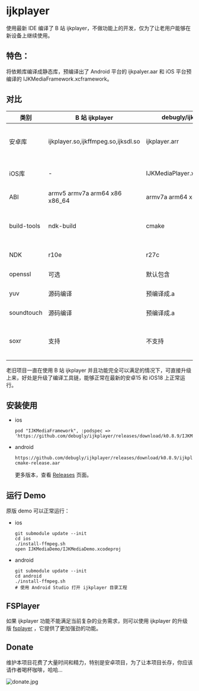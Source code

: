 # ijkplayer

使用最新 IDE 编译了 B 站 ijkplayer，不做功能上的开发，仅为了让老用户能够在新设备上继续使用。

## 特色：

将依赖库编译成静态库，预编译出了 Android 平台的 ijkpalyer.aar 和 iOS 平台预编译的 IJKMediaFramework.xcframework。

## 对比

| 类别          | B 站 ijkplayer                       | debugly/ijkplayer          | 备注                               |
| ----------- | ----------------------------------- | -------------------------- | -------------------------------- |
| 安卓库         | ijkplayer.so,ijkffmpeg.so,ijksdl.so | ijkplayer.arr              | 从三个so缩减成一个arr，内部是一个 ijkpalyer.so |
| iOS库        | -                                   | IJKMediaPlayer.xcframework | 通过 xcframework 分发                |
| ABI         | armv5 armv7a arm64 x86 x86_64       | armv7a arm64 x86 x86_64    | 剔除 armv5 架构                      |
| build-tools | ndk-build                           | cmake                      | 一套cmake支持所有ABI，无须每个 ABI 一个文件夹    |
| NDK         | r10e                                | r27c                       | 使用最新最稳定的 NDK                     |
| openssl     | 可选                                  | 默认包含                       | 升级到了最新 1.1.1w                    |
| yuv         | 源码编译                                | 预编译成.a                     | 升级到了较新的stable分支                  |
| soundtouch  | 源码编译                                | 预编译成.a                     | 升级到了最新 2.3.3                     |
| soxr        | 支持                                  | 不支持                        | 音频重采样库，暂不编译了，有问题时可加上             |

老旧项目一直在使用 B 站 ijkplayer 并且功能完全可以满足的情况下，可直接升级上来，好处是升级了编译工具链，能够正常在最新的安卓15 和 iOS18 上正常运行。

## 安装使用

- ios
  
  ```
  pod "IJKMediaFramework", :podspec => 'https://github.com/debugly/ijkplayer/releases/download/k0.8.9/IJKMediaFramework.spec.json'
  ```

- android
  
  ```
  https://github.com/debugly/ijkplayer/releases/download/k0.8.9/ijkplayer-cmake-release.aar
  ```
  
  更多版本，查看 [Releases](https://github.com/debugly/ijkplayer/releases) 页面。

## 运行 Demo

原版 demo 可以正常运行：

- ios
  
  ```
  git submodule update --init
  cd ios
  ./install-ffmpeg.sh
  open IJKMediaDemo/IJKMediaDemo.xcodeproj
  ```

- android
  
  ```
  git submodule update --init
  cd android
  ./install-ffmpeg.sh
  # 使用 Android Studio 打开 ijkplayer 目录工程
  ```

## FSPlayer

如果 ijkplayer 功能不能满足当前复杂的业务需求，则可以使用 ijkplayer 的升级版 [fsplayer](https://github.com/debugly/fsplayer) ，它提供了更加强劲的功能。

## Donate

维护本项目花费了大量时间和精力，特别是安卓项目，为了让本项目长存，你应该请作者喝杯咖啡，哈哈...

![donate.jpg](https://i.postimg.cc/xdVqnBLp/IMG-7481.jpg)